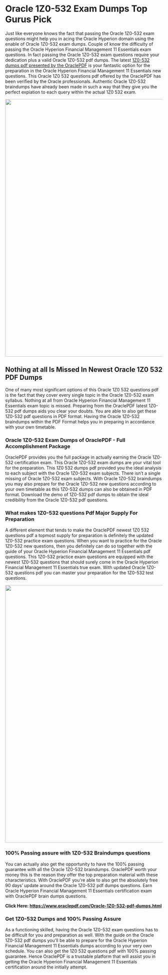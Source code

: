 <h1>Oracle 1Z0-532 Exam Dumps Top Gurus Pick</h1>
<p>Just like everyone knows the fact that passing the Oracle 1Z0-532 exam questions might help you in acing the&nbsp;Oracle Hyperion&nbsp;domain using the enable of Oracle 1Z0-532 exam dumps. Couple of know the difficulty of passing the Oracle Hyperion Financial Management 11 Essentials exam questions. In fact passing the Oracle 1Z0-532 exam questions require your dedication plus a valid Oracle 1Z0-532 pdf dumps. The latest&nbsp;<a href="https://www.oraclepdf.com/Oracle-1Z0-532-pdf-dumps.html">1Z0-532 dumps pdf presented by the OraclePDF</a>&nbsp;is your fantastic option for the preparation in the Oracle Hyperion Financial Management 11 Essentials new questions. This Oracle 1Z0 532 questions pdf offered by the OraclePDF has been verified by the Oracle professionals. Authentic Oracle 1Z0-532 braindumps have already been made in such a way that they give you the perfect expiation to each query within the actual 1Z0 532 exam.</p>
<p><a href="https://www.oraclepdf.com/Oracle-1Z0-532-pdf-dumps.html"><img src="https://i.ibb.co/mJY6Knz/1.png" width="820" /></a></p>
<h2>Nothing at all Is Missed In Newest Oracle 1Z0 532 PDF Dumps</h2>
<p>One of many most significant options of this Oracle 1Z0 532 questions pdf is the fact that they cover every single topic in the Oracle 1Z0-532 exam syllabus. Nothing at all from Oracle Hyperion Financial Management 11 Essentials exam topic is missed. Preparing from the OraclePDF latest 1Z0-532 pdf dumps aids you clear your doubts. You are able to also get these 1Z0-532 pdf questions in PDF format. Having the Oracle 1Z0-532 braindumps within the PDF Format helps you in preparing in accordance with your own timetable.</p>
<h3>Oracle 1Z0-532 Exam Dumps of OraclePDF - Full Accomplishment Package</h3>
<p>OraclePDF provides you the full package in actually earning the Oracle 1Z0-532 certification exam. This Oracle 1Z0-532 exam dumps are your vital tool for the preparation. This 1Z0 532 dumps pdf provided you the ideal analysis to each subject with the Oracle 1Z0-532 exam subjects. There isn&rsquo;t a single missing of Oracle 1Z0-532 exam subjects. With Oracle 1Z0-532 braindumps you may also prepare for the Oracle 1Z0-532 new questions according to your own timetable as this 1Z0-532 dumps can also be obtained in PDF format. Download the demo of 1Z0-532 pdf dumps to obtain the ideal credibility from the Oracle 1Z0-532 pdf questions.</p>
<h3>What makes 1Z0-532 questions Pdf Major Supply For Preparation</h3>
<p>A different element that tends to make the OraclePDF newest 1Z0 532 questions pdf a topmost supply for preparation is definitely the updated 1Z0-532 practice exam questions. When you want to practice for the Oracle 1Z0-532 new questions, then you definitely can do so together with the guide of your Oracle Hyperion Financial Management 11 Essentials pdf questions. This 1Z0-532 practice exam questions are equipped with the newest 1Z0-532 questions that should surely come in the Oracle Hyperion Financial Management 11 Essentials true exam. With updated Oracle 1Z0-532 questions pdf you can master your preparation for the 1Z0-532 test questions.</p>
<p><img src="https://i.ibb.co/TWQ7T6D/2.png" width="820" /></p>
<h3>100% Passing assure with 1Z0-532 Braindumps questions</h3>
<p>You can actually also get the opportunity to have the 100% passing guarantee with all the Oracle 1Z0-532 braindumps. OraclePDF worth your money this is the reason they offer the top preparation material with these characteristics. With OraclePDF you're able to also get the absolutely free 90 days&rsquo; update around the Oracle 1Z0-532 pdf dumps questions. Earn Oracle Hyperion Financial Management 11 Essentials certification exam with&nbsp;OraclePDF&nbsp;brain dumps questions.</p>
<p><strong>Click Here: <a href="https://www.oraclepdf.com/Oracle-1Z0-532-pdf-dumps.html">https://www.oraclepdf.com/Oracle-1Z0-532-pdf-dumps.html</a></strong></p>
<h3>Get 1Z0-532&nbsp;Dumps&nbsp;and 100% Passing Assure</h3>
<p>As a functioning skilled, having the Oracle 1Z0-532 exam questions has to be difficult for you and preparation as well. With the guide on the Oracle 1Z0-532 pdf dumps you'll be able to prepare for the Oracle Hyperion Financial Management 11 Essentials dumps according to your very own schedule. You can also get the 1Z0 532 questions pdf with 100% passing guarantee. Hence OraclePDF is a trustable platform that will assist you in getting the Oracle Hyperion Financial Management 11 Essentials certification around the initially attempt.</p>
